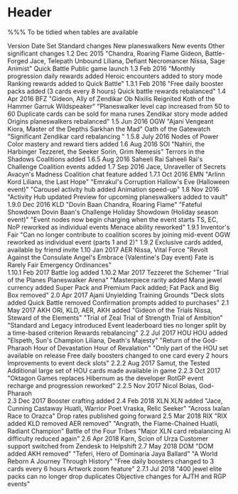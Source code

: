 <!-- TITLE: Game History -->
<!-- SUBTITLE: Changes to the game by version and date -->

# Header
%%% To be tidied when tables are available

Version	Date	Set	Standard changes	New planeswalkers	New events	Other significant changes
1.2	Dec 2015			"Chandra, Roaring Flame
Gideon, Battle-Forged
Jace, Telepath Unbound
Liliana, Defiant Necromancer
Nissa, Sage Animist"	Quick Battle	Public game launch
1.3	Feb 2016					"Monthly progression daily rewards added
Heroic encounters added to story mode
Ranking rewards added to Quick Battle"
1.3.1	Feb 2016					"Free daily booster packs added (3 cards every 8 hours)
Quick battle rewards rebalanced"
1.4	Apr 2016	BFZ		"Gideon, Ally of Zendikar
Ob Nixilis Reignited
Koth of the Hammer
Garruk Wildspeaker"		"Planeswalker level cap increased from 50 to 60
Duplicate cards can be sold for mana runes
Zendikar story mode added
Origins planeswalkers rebalanced"
1.5	Jun 2016	OGW		"Ajani Vengeant
Kiora, Master of the Depths
Sarkhan the Mad"	Oath of the Gatewatch	"Significant Zendikar card rebalancing
"
1.5.8	July 2016				Nodes of Power	Color mastery and reward tiers added
1.6	Aug 2016	SOI		"Nahiri, the Harbinger
Tezzeret, the Seeker
Sorin, Grim Nemesis"	Terrors in the Shadows	Coalitions added
1.6.5	Aug 2016			Saheeli Rai	Saheeli Rai's Challenge	Coalition events added
1.7	Sep 2016			Jace, Unraveller of Secrets	Avacyn's Madness	Coalition chat feature added
1.7.1	Oct 2016	EMN		"Arlinn Kord
Liliana, the Last Hope"	"Emrakul's Corruption
Hallow's Eve (Halloween event)"	"Carousel activity hub added
Animation speed-up"
1.8	Nov 2016					"Activity Hub updated
Preview for upcoming planeswalkers added to vault"
1.9.0	Dec 2016	KLD		"Dovin Baan
Chandra, Roaring Flame"	"Fateful Showdown
Dovin Baan's Challenge
Holiday Showdown (Holiday season event)"	"Event nodes now begin charging when the event starts
TS, EC, NoP reworked as individual events
Menace ability reworked"
1.9.1					Inventor's Fair	"Can no longer contribute to coalition scores by joining mid-event
OGW reworked as individual event (parts 1 and 2)"
1.9.2						Exclusive cards added, available by friend invite
1.10	Jan 2017	AER		Nissa, Vital Force	"Revolt Against the Consulate
Angel's Embrace (Valentine's Day event)
Fate is Rarely Fair
Emergency Ordinances"	
1.10.1	Feb 2017					Battle log added
1.10.2	Mar 2017			Tezzeret the Schemer	"Trial of the Planes
Planeswalker Arena"	"Masterpiece rarity added
Mana jewel currency added
Super Pack and Premium Pack added; Fat Pack and Big Box removed"
2.0	Apr 2017			Ajani Unyielding	Training Grounds	"Deck slots added
Quick Battle removed
Confirmation prompts added to purchases"
2.1	May 2017	AKH	ORI, KLD, AER, AKH added	"Gideon of the Trials
Nissa, Steward of the Elements"	"Trial of Zeal
Trial of Strength
Trial of Ambition"	"Standard and Legacy introduced
Event leaderboard ties no longer split by a time-based criterion
Rewards rebalancing"
2.2	Jul 2017	HOU	HOU added	"Elspeth, Sun's Champion
Liliana, Death's Majesty"	"Return of the God-Pharaoh
Hour of Devastation
Hour of Revalation"	"Only part of the HOU set available on release
Free daily boosters changed to one card every 2 hours
Improvements to event deck slots"
2.2.2	Aug 2017			Samut, the Tested		Additional large set of HOU cards made available in game
2.2.3	Oct 2017					"Oktagon Games replaces Hibernum as the developer
RotGP event recharge and progression reworked"
2.2.5	Nov 2017			Nicol Bolas, God-Pharaoh		
2.3	Dec 2017					Booster crafting added
2.4	Feb 2018	XLN	XLN added	"Jace, Cunning Castaway
Huatli, Warrior Poet
Vraska, Relic Seeker"	"Across Ixalan
Race to Orazca"	Drop rates published going forward
2.5	Mar 2018	RIX	"RIX added
KLD removed
AER removed"	"Angrath, the Flame-Chained
Huatli, Radiant Champion"	Battle of the Four Tribes	"Major XLN card rebalancing
AI difficulty reduced again"
2.6	Apr 2018			Karn, Scion of Urza		Customer support switched from Zendesk to Helpshift
2.7	May 2018	DOM	"DOM added
AKH removed"	"Teferi, Hero of Dominaria
Jaya Ballard"	"A World Reborn
A Journey Through History"	"Free daily boosters changed to 3 cards every 6 hours
Artwork zoom feature"
2.7.1	Jul 2018					"400 jewel elite packs can no longer drop duplicates
Objective changes for AJTH and RGP events"

